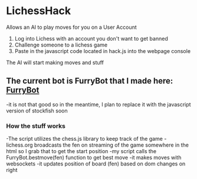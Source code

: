 # LichessHack
Allows an AI to play moves for you on a User Account

1) Log into Lichess with an account you don't want to get banned
2) Challenge someone to a lichess game
3) Paste in the javascript code located in hack.js into the webpage console

The AI will start making moves and stuff

## The current bot is FurryBot that I made here: [FurryBot](https://github.com/ManzanaNaranja/FurryBot)
-it is not that good so in the meantime, I plan to replace it with the javascript version of stockfish soon

### How the stuff works

-The script utilizes the chess.js library to keep track of the game
-lichess.org broadcasts the fen on streaming of the game somewhere in the html so I grab that to get the start position
-my script calls the FurryBot.bestmove(fen) function to get best move
-it makes moves with websockets
-it updates position of board (fen) based on dom changes on right


